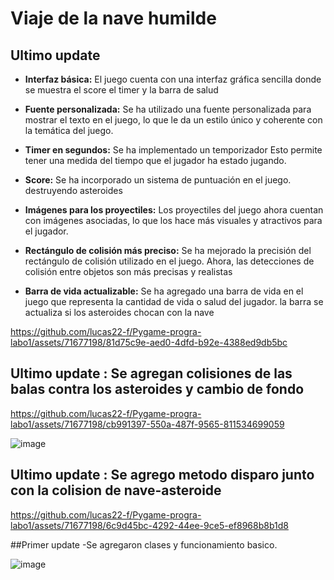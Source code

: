 # Viaje de la nave humilde 

## Ultimo update

- **Interfaz básica:** El juego cuenta con una interfaz gráfica sencilla donde se muestra el score el timer y la barra de salud 

- **Fuente personalizada:** Se ha utilizado una fuente personalizada para mostrar el texto en el juego, lo que le da un estilo único y coherente con la temática del juego.

- **Timer en segundos:** Se ha implementado un temporizador Esto permite tener una medida del tiempo que el jugador ha estado jugando.

- **Score:** Se ha incorporado un sistema de puntuación en el juego. destruyendo asteroides

- **Imágenes para los proyectiles:** Los proyectiles del juego ahora cuentan con imágenes asociadas, lo que los hace más visuales y atractivos para el jugador. 

- **Rectángulo de colisión más preciso:** Se ha mejorado la precisión del rectángulo de colisión utilizado en el juego. Ahora, las detecciones de colisión entre objetos son más precisas y realistas

- **Barra de vida actualizable:** Se ha agregado una barra de vida en el juego que representa la cantidad de vida o salud del jugador. la barra se actualiza si los asteroides chocan con la nave

https://github.com/lucas22-f/Pygame-progra-labo1/assets/71677198/81d75c9e-aed0-4dfd-b92e-4388ed9db5bc


## Ultimo update : Se agregan colisiones de las balas contra los asteroides y cambio de fondo

https://github.com/lucas22-f/Pygame-progra-labo1/assets/71677198/cb991397-550a-487f-9565-811534699059

![image](https://github.com/lucas22-f/Pygame-progra-labo1/assets/71677198/059abc98-2201-448d-b28a-8c70f653ca5c)


## Ultimo update : Se agrego metodo disparo junto con la colision de nave-asteroide

https://github.com/lucas22-f/Pygame-progra-labo1/assets/71677198/6c9d45bc-4292-44ee-9ce5-ef8968b8b1d8


##Primer update
-Se agregaron clases y funcionamiento basico. 

![image](https://github.com/lucas22-f/Pygame-progra-labo1/assets/71677198/397f5f88-0a62-470e-a78b-57cc1b6fc536)




